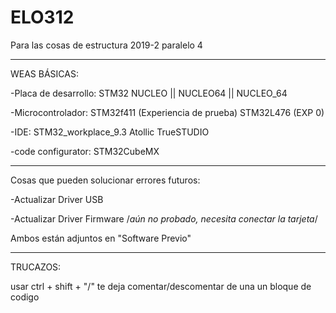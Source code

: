 # ELO312
Para las cosas de estructura 2019-2 paralelo 4

----
WEAS BÁSICAS:

  -Placa de desarrollo: STM32 NUCLEO || NUCLEO64 || NUCLEO_64
  
  -Microcontrolador: STM32f411 (Experiencia de prueba)
                     STM32L476 (EXP 0)
  
  -IDE: STM32_workplace_9.3 Atollic TrueSTUDIO
  
  -code configurator: STM32CubeMX

----

Cosas que pueden solucionar errores futuros:

  -Actualizar Driver USB
  
  -Actualizar Driver Firmware /*aún no probado, necesita conectar la tarjeta*/
  
  Ambos están adjuntos en "Software Previo"
  
-----  
  
TRUCAZOS:

usar ctrl + shift + "/" te deja comentar/descomentar de una un bloque de codigo
